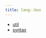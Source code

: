 ```yaml
---
title: lang::box
---
```



   * [util](../../../Library/lang/box/util)
   * [syntax](../../../Library/lang/box/syntax)